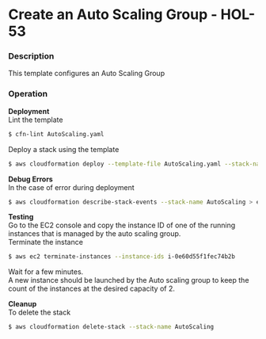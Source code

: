 # Create an Auto Scaling Group - HOL-53

### Description

This template configures an Auto Scaling Group

### Operation

**Deployment**  
Lint the template

```bash
$ cfn-lint AutoScaling.yaml
```

Deploy a stack using the template

```bash
$ aws cloudformation deploy --template-file AutoScaling.yaml --stack-name AutoScaling
```

**Debug Errors**  
In the case of error during deployment

```bash
$ aws cloudformation describe-stack-events --stack-name AutoScaling > events.json
```

**Testing**  
Go to the EC2 console and copy the instance ID of one of the running instances that is managed by the auto scaling group.  
Terminate the instance

```bash
$ aws ec2 terminate-instances --instance-ids i-0e60d55f1fec74b2b
```

Wait for a few minutes.  
A new instance should be launched by the Auto scaling group to keep the count of the instances at the desired capacity of 2.

**Cleanup**  
To delete the stack

```bash
$ aws cloudformation delete-stack --stack-name AutoScaling
```

